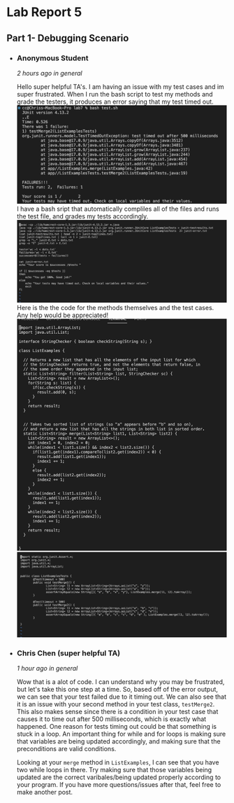 # **Lab Report 5**
## **Part 1- Debugging Scenario**

* ### **Anonymous Student**
   *2 hours ago in general*

  Hello super helpful TA's. I am having an issue with my test cases and im super frustrated. When I run the bash script to test my methods and grade 
  the testers, it produces an error saying that my test timed out. 
  ![Image](studenterror.png)
  I have a bash sript that automatically compliles all of the files and runs the test file, and grades my tests accordingly.
  ![Image](studentbash.png)
  Here is the the code for the methods themselves and the test cases. Any help would be appreciated!
  ![Image](filebeforefix.png) ![Image](studenttests.png)

* ### **Chris Chen (super helpful TA)**
   *1 hour ago in general*

  Wow that is a alot of code. I can understand why you may be frustrated, but let's take this one step at a time. So, based off of the error output,     we can see that your test failed due to it timing out. We can also see that it is an issue with your second method in your test class, `testMerge2`.   This also makes sense since there is a condition in your test case that causes it to time out after 500 milliseconds, which is exactly what       
  happened. One reason for tests timing out could be that something is stuck in a loop. An important thing for while and for loops is making sure 
  that variables are being updated accordingly, and making sure that the preconditions are valid conditions.
  
  Looking at your `merge` method in `ListExamples`, I can see that you have two while loops in there. Try making sure that those variables being       
  updated are the correct varibales/being updated properly according to your program. If you have more questions/issues after that, feel free to make    another post.
